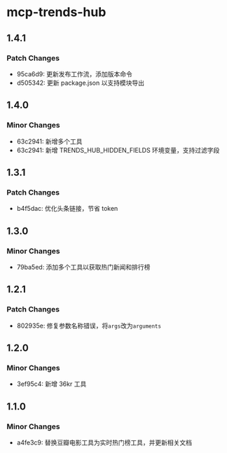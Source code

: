 # mcp-trends-hub

## 1.4.1

### Patch Changes

- 95ca6d9: 更新发布工作流，添加版本命令
- d505342: 更新 package.json 以支持模块导出

## 1.4.0

### Minor Changes

- 63c2941: 新增多个工具
- 63c2941: 新增 TRENDS_HUB_HIDDEN_FIELDS 环境变量，支持过滤字段

## 1.3.1

### Patch Changes

- b4f5dac: 优化头条链接，节省 token

## 1.3.0

### Minor Changes

- 79ba5ed: 添加多个工具以获取热门新闻和排行榜

## 1.2.1

### Patch Changes

- 802935e: 修复参数名称错误，将`args`改为`arguments`

## 1.2.0

### Minor Changes

- 3ef95c4: 新增 36kr 工具

## 1.1.0

### Minor Changes

- a4fe3c9: 替换豆瓣电影工具为实时热门榜工具，并更新相关文档
